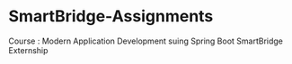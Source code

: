 # SmartBridge-Assignments
Course : Modern Application Development suing Spring Boot
SmartBridge Externship
